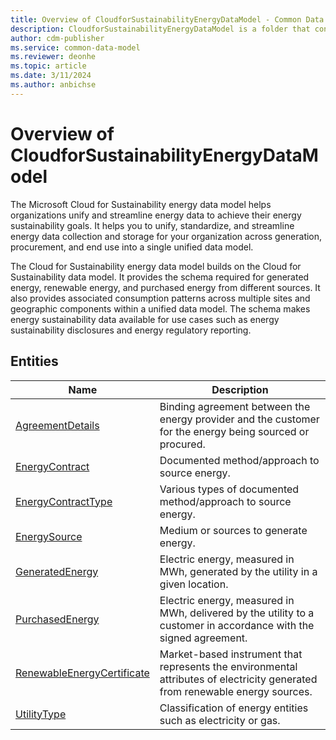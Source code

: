 ```yaml
---
title: Overview of CloudforSustainabilityEnergyDataModel - Common Data Model | Microsoft Docs
description: CloudforSustainabilityEnergyDataModel is a folder that contains standard entities related to the Common Data Model.
author: cdm-publisher
ms.service: common-data-model
ms.reviewer: deonhe
ms.topic: article
ms.date: 3/11/2024
ms.author: anbichse
---
```


# Overview of CloudforSustainabilityEnergyDataModel

The Microsoft Cloud for Sustainability energy data model helps organizations unify and streamline energy data to achieve their energy sustainability goals. It helps you to unify, standardize, and streamline energy data collection and storage for your organization across generation, procurement, and end use into a single unified data model.

The Cloud for Sustainability energy data model builds on the Cloud for Sustainability data model. It provides the schema required for generated energy, renewable energy, and purchased energy from different sources. It also provides associated consumption patterns across multiple sites and geographic components within a unified data model. The schema makes energy sustainability data available for use cases such as energy sustainability disclosures and energy regulatory reporting.

## Entities

|Name|Description|
|---|---|
|[AgreementDetails](AgreementDetails.md)|Binding agreement between the energy provider and the customer for the energy being sourced or procured.|
|[EnergyContract](EnergyContract.md)|Documented method/approach to source energy.|
|[EnergyContractType](EnergyContractType.md)|Various types of documented method/approach to source energy.|
|[EnergySource](EnergySource.md)|Medium or sources to generate energy.|
|[GeneratedEnergy](GeneratedEnergy.md)|Electric energy, measured in MWh, generated by the utility in a given location.|
|[PurchasedEnergy](PurchasedEnergy.md)|Electric energy, measured in MWh, delivered by the utility to a customer in accordance with the signed agreement.|
|[RenewableEnergyCertificate](RenewableEnergyCertificate.md)|Market-based instrument that represents the environmental attributes of electricity generated from renewable energy sources.|
|[UtilityType](UtilityType.md)|Classification of energy entities such as electricity or gas.|
